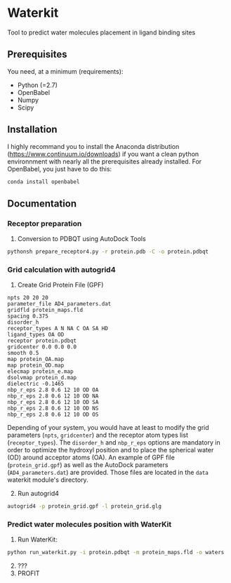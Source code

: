 # Waterkit
Tool to predict water molecules placement in ligand binding sites

## Prerequisites

You need, at a minimum (requirements):
* Python (=2.7)
* OpenBabel
* Numpy 
* Scipy

## Installation

I highly recommand you to install the Anaconda distribution (https://www.continuum.io/downloads) if you want a clean python environnment with nearly all the prerequisites already installed. For OpenBabel, you just have to do this:
```bash
conda install openbabel
```

## Documentation

### Receptor preparation
1. Conversion to PDBQT using AutoDock Tools
```bash
pythonsh prepare_receptor4.py -r protein.pdb -C -o protein.pdbqt
```

### Grid calculation with autogrid4
1. Create Grid Protein File (GPF)
```
npts 20 20 20                        
parameter_file AD4_parameters.dat
gridfld protein_maps.fld        
spacing 0.375
disorder_h 
receptor_types A N NA C OA SA HD
ligand_types OA OD
receptor protein.pdbqt          
gridcenter 0.0 0.0 0.0      
smooth 0.5                           
map protein_OA.map
map protein_OD.map
elecmap protein_e.map
dsolvmap protein_d.map
dielectric -0.1465
nbp_r_eps 2.8 0.6 12 10 OD OA
nbp_r_eps 2.8 0.6 12 10 OD NA
nbp_r_eps 2.8 0.6 12 10 OD SA
nbp_r_eps 2.8 0.6 12 10 OD NS
nbp_r_eps 2.8 0.6 12 10 OD OS
```

Depending of your system, you would have at least to modify the grid parameters (```npts```, ```gridcenter```) and the receptor atom types list (```receptor_types```). The ```disorder_h``` and ```nbp_r_eps``` options are mandatory in order to optimize the hydroxyl position and to place the spherical water (OD) around acceptor atoms (OA). An example of GPF file (```protein_grid.gpf```) as well as the AutoDock parameters (```AD4_parameters.dat```) are provided. Those files are located in the ```data``` waterkit module's directory.

2. Run autogrid4
```bash
autogrid4 -p protein_grid.gpf -l protein_grid.glg
```

### Predict water molecules position with WaterKit

1. Run WaterKit:
```bash
python run_waterkit.py -i protein.pdbqt -m protein_maps.fld -o waters
```

2. ???
3. PROFIT
